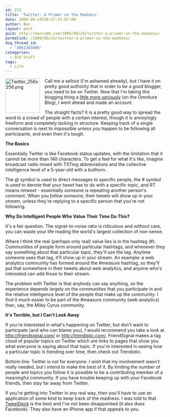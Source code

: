 ```yaml
---
id: 213
title: 'Twitter: A Primer on the Madness'
date: 2009-09-24T20:57:25-07:00
author: Ben
layout: post
guid: http://benrobb.com/2009/09/24/twitter-a-primer-on-the-madness/
permalink: /2009/09/24/twitter-a-primer-on-the-madness/
dsq_thread_id:
  - "3051383886"
categories:
  - Old Stuff
tags:
  - Life
---
```

<img src="https://benrobb.com/wp-content/uploads/2009/09/Twitter_256x256.png" width="109" height="109" alt="Twitter_256x256.png" style="float:left; margin-top:0px; margin-right:15px;" />

<p>Call me a sellout (I'm ashamed already), but I have it on pretty good authority that in order to be a good blogger, you need to be on Twitter. Now that I'm taking this blogging thing a <a href="http://blogs.omniture.com/2009/08/28/going-green-managing-an-analytics-program/" target="_blank" title="the corporate blog I write for">little more seriously</a> (on the Omniture Blog), I went ahead and made an account.</p>
<p>The straight facts? It is a pretty good way to spread the word to a crowd of people with a certain interest, though it is annoyingly freeform and completely lacking in structure. Keeping track of a single conversation is next to impossible unless you happen to be following all participants, and even then it's tough.</p>
<p><b>The Basics</b></p>
<p>Essentially Twitter is like Facebook status updates, with the limitation that it cannot be more than 140 characters. To get a feel for what it's like, imagine broadcast radio mixed with TXTing abbreviations and the collective intelligence level of a 5-year-old with a bullhorn.</p>
<p>The <i>@</i> symbol is used to direct messages to specific people, the <i>#</i> symbol is used to denote that your <i>tweet</i> has to do with a specific topic, and RT means <i>retweet</i> - essentially someone is repeating another person's comment. When you <i>follow</i> someone, their tweets will show up in your <i>stream</i>, unless they're replying to a specific person that you're not following.</p>
<p><b>Why Do Intelligent People Who Value Their Time Do This?</b></p>
<p>It's a fair question. The signal-to-noise ratio is ridiculous and without care, you can waste your life reading the world's largest collection of non-sense.</p>
<p>Where I think the real (perhaps only real) value lies is in the hashtag (#). Communities of people form around particular hashtags, and whenever they say something about that particular topic, they'll use the tag. Anytime someone uses that tag, it'll show up in your stream. An example: a web analytics community has formed around the <i>#measure</i> hashtag, so they'll put that somewhere in their tweets about web analytics, and anyone who's interested can add those to their stream.</p>
<p>The problem with Twitter is that anybody can say anything, so the experience depends largely on the communities that you participate in and the relative intelligence level of the people that make up the community. I find it much easier to be part of the #measure community (web analytics) than, say, the Miley Cyrus community.</p>
<p><b>It's Terrible, but I Can't Look Away</b></p>
<p>If you're interested in what's happening on Twitter, but don't want to participate (and who can blame you), I would recommend you take a look at <a href="http://friendsignal.com/" target="_blank" title="http://friendsignal.com/">http://friendsignal.com/</a> or <a href="http://trendistic.com/" target="_blank" title="http://trendistic.com/">http://trendistic.com/</a>. FriendSignal makes a tag cloud of popular topics on Twitter which are links to pages that show you what everyone is saying about that topic. If you're interested in seeing how a particular topic is trending over time, then check out Trendistic.</p>
<p>Bottom line: Twitter is not for everyone. I wish that my involvement wasn't really needed, but I intend to make the best of it. By limiting the number of people and topics you follow it is possible to be a contributing member of a meaningful community. If you have trouble keeping up with your Facebook friends, then stay far away from Twitter.</p>
<p>If you're getting into Twitter in any real way, then you'll have to use an application of some kind to keep track of the madness. I was told to that <a href="http://tweetdeck.com/beta/" target="_blank" title="TweetDeck">TweetDeck</a> is the best and I've not been disappointed (it also does Facebook). They also have an iPhone app if that appeals to you.</p>

